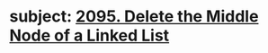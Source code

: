 # subject: <a href="https://leetcode.com/problems/delete-the-middle-node-of-a-linked-list/description/?envType=study-plan-v2&envId=leetcode-75">2095. Delete the Middle Node of a Linked List</a>
